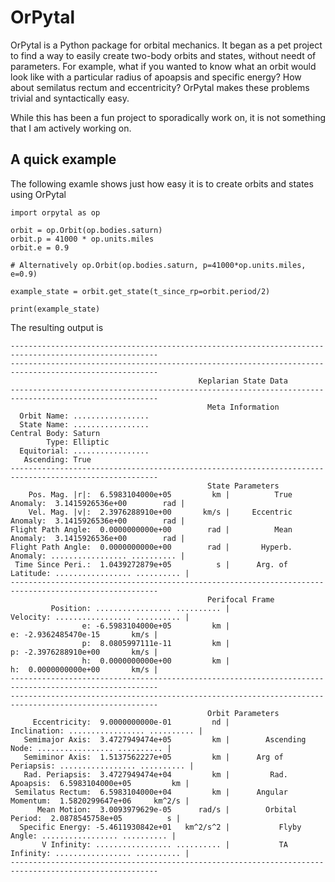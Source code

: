 # OrPytal

OrPytal is a Python package for orbital mechanics. It began as a pet project to find a way to easily create two-body orbits and states, without needt of parameters. For example, what if you wanted to know what an orbit would look like with a particular radius of apoapsis and specific energy? How about semilatus rectum and eccentricity? OrPytal makes these problems trivial and syntactically easy.

While this has been a fun project to sporadically work on, it is not something that I am actively working on. 


## A quick example

The following examle shows just how easy it is to create orbits and states using OrPytal

```	
import orpytal as op

orbit = op.Orbit(op.bodies.saturn)
orbit.p = 41000 * op.units.miles
orbit.e = 0.9

# Alternatively op.Orbit(op.bodies.saturn, p=41000*op.units.miles, e=0.9)

example_state = orbit.get_state(t_since_rp=orbit.period/2)

print(example_state)
```

The resulting output is
```
-------------------------------------------------------------------------------------------------------
-------------------------------------------------------------------------------------------------------
                                          Keplarian State Data                                         
-------------------------------------------------------------------------------------------------------
                                            Meta Information                                           
  Orbit Name: .................
  State Name: .................
Central Body: Saturn
        Type: Elliptic
  Equitorial: .................
   Ascending: True
-------------------------------------------------------------------------------------------------------
                                            State Parameters                                           
    Pos. Mag. |r|:  6.5983104000e+05         km |          True Anomaly:  3.1415926536e+00        rad |     
    Vel. Mag. |v|:  2.3976288910e+00       km/s |     Eccentric Anomaly:  3.1415926536e+00        rad |     
Flight Path Angle:  0.0000000000e+00        rad |          Mean Anomaly:  3.1415926536e+00        rad |     
Flight Path Angle:  0.0000000000e+00        rad |       Hyperb. Anomaly: ................. .......... |     
 Time Since Peri.:  1.0439272879e+05          s |      Arg. of Latitude: ................. .......... |     
-------------------------------------------------------------------------------------------------------
                                            Perifocal Frame                                            
         Position: ................. .......... |              Velocity: ................. .......... |     
                e: -6.5983104000e+05         km |                     e: -2.9362485470e-15       km/s |     
                p:  8.0805997111e-11         km |                     p: -2.3976288910e+00       km/s |     
                h:  0.0000000000e+00         km |                     h:  0.0000000000e+00       km/s |     
-------------------------------------------------------------------------------------------------------
-------------------------------------------------------------------------------------------------------
                                            Orbit Parameters                                           
     Eccentricity:  9.0000000000e-01         nd |           Inclination: ................. .......... |     
   Semimajor Axis:  3.4727949474e+05         km |        Ascending Node: ................. .......... |     
   Semiminor Axis:  1.5137562227e+05         km |      Arg of Periapsis: ................. .......... |     
   Rad. Periapsis:  3.4727949474e+04         km |         Rad. Apoapsis:  6.5983104000e+05         km |     
 Semilatus Rectum:  6.5983104000e+04         km |      Angular Momentum:  1.5820299647e+06     km^2/s |     
      Mean Motion:  3.0093979629e-05      rad/s |        Orbital Period:  2.0878545758e+05          s |     
  Specific Energy: -5.4611930842e+01   km^2/s^2 |           Flyby Angle: ................. .......... |     
       V Infinity: ................. .......... |           TA Infinity: ................. .......... |     
-------------------------------------------------------------------------------------------------------
```
